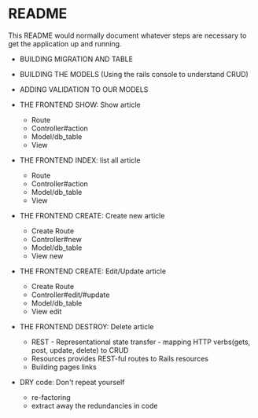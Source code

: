 # README

This README would normally document whatever steps are necessary to get the
application up and running.


- BUILDING MIGRATION AND TABLE

- BUILDING THE MODELS (Using the rails console to understand CRUD)

- ADDING VALIDATION TO OUR MODELS

- THE FRONTEND SHOW: Show article
    * Route
    * Controller#action
    * Model/db_table
    * View
    
- THE FRONTEND INDEX: list all article
    * Route
    * Controller#action
    * Model/db_table
    * View

- THE FRONTEND CREATE: Create new article
    * Create Route
    * Controller#new
    * Model/db_table
    * View new
    
- THE FRONTEND CREATE: Edit/Update article
    * Create Route
    * Controller#edit/#update
    * Model/db_table
    * View edit
    
- THE FRONTEND DESTROY: Delete article
    * REST - Representational state transfer - mapping HTTP verbs(gets, post, update, delete) to CRUD
    * Resources provides REST-ful routes to Rails resources
    * Building pages links
    
- DRY code: Don't repeat yourself
    * re-factoring
    * extract away the redundancies in code
   
    
